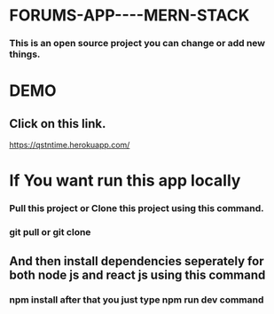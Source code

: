 # FORUMS-APP----MERN-STACK

### This is an open source project you can change or add new things.

# DEMO 

## Click on this link.

https://qstntime.herokuapp.com/

# If You want run this app locally

### Pull this project or Clone this project using this command.

### git pull or git clone

## And then install dependencies seperately for both node js and react js using this command

### npm install after that you just type npm run dev command
